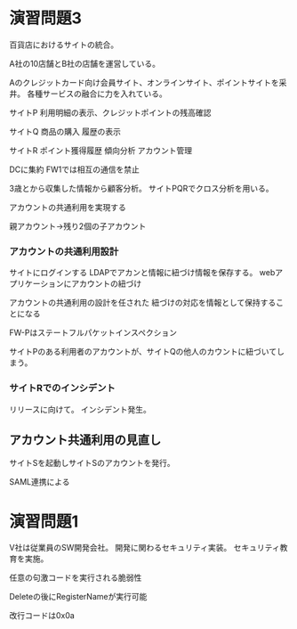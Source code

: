 # 演習問題3
百貨店におけるサイトの統合。

A社の10店舗とB社の店舗を運営している。

Aのクレジットカード向け会員サイト、オンラインサイト、ポイントサイトを采井。
各種サービスの融合に力を入れている。

サイトP
利用明細の表示、クレジットポイントの残高確認

サイトQ
商品の購入
履歴の表示

サイトR
ポイント獲得履歴
傾向分析
アカウント管理

DCに集約
FW1では相互の通信を禁止

3歳とから収集した情報から顧客分析。
サイトPQRでクロス分析を用いる。

アカウントの共通利用を実現する

親アカウント→残り2個の子アカウント

### アカウントの共通利用設計
サイトにログインする
LDAPでアカンと情報に紐づけ情報を保存する。
webアプリケーションにアカウントの紐づけ

アカウントの共通利用の設計を任された
紐づけの対応を情報として保持することになる

FW-Pはステートフルパケットインスペクション

サイトPのある利用者のアカウントが、サイトQの他人のカウントに紐づいてしまう。

### サイトRでのインシデント
リリースに向けて。
インシデント発生。

## アカウント共通利用の見直し
サイトSを起動しサイトSのアカウントを発行。

SAML連携による

# 演習問題1
V社は従業員のSW開発会社。
開発に関わるセキュリティ実装。
セキュリティ教育を実施。

任意の句激コードを実行される脆弱性

Deleteの後にRegisterNameが実行可能

改行コードは0x0a


